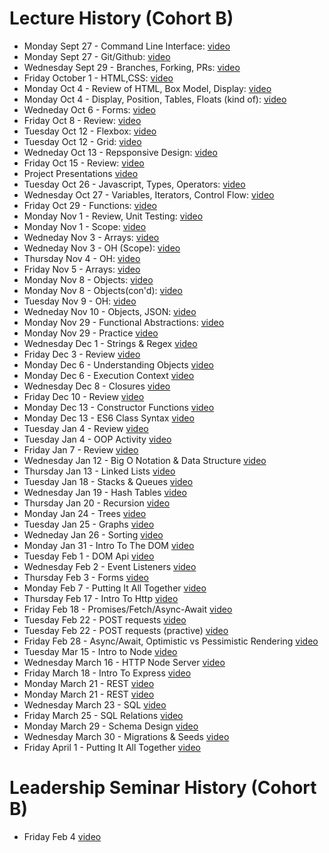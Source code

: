 # Lecture History (Cohort B)

- Monday Sept 27 - Command Line Interface: [video](https://us02web.zoom.us/rec/share/AsZ1X8LYvCs7eytxsZcSwBAlFoMA8AyDWGZEmgaL-6bUBAi6pi7YUfmtIm5dufLC.NI9cK5q08B913dCU)
- Monday Sept 27 - Git/Github: [video](https://us02web.zoom.us/rec/share/6KXBOy6YiDjFPQZrCDvSvZ-UzYiXJukbehLccrvXnlCq12On9aEw5enPcrMWuSTp.6JwXGqjVwJCymsKB)
- Wednesday Sept 29 - Branches, Forking, PRs: [video](https://us02web.zoom.us/rec/share/HSmdQJ-OADdxQg3OsKECD6h-hdDxLq5kh1tSpVxpGjTigK45JnDUZTc7hhOaY7rQ.zTeUGoxvMCaCJ185)
- Friday October 1 - HTML,CSS: [video](https://us02web.zoom.us/rec/share/8SJmgPiT-5tT8ghHX6CGVHs-9kE01J-xfp6U134B1-FNChvNAaZH5jP2bF3jLlAC.hDekYjdW00lz7Sul)
- Monday Oct 4 - Review of HTML, Box Model, Display: [video](https://us02web.zoom.us/rec/share/snP2EhqNwoctOFT2deZiyV4iw7O-qogKyHsnEifsEeZBB0FnYorN94gsk_q1JItu.qQpUt5vS0cwTwhso)
- Monday Oct 4 - Display, Position, Tables, Floats (kind of): [video](https://us02web.zoom.us/rec/share/PJTb1SDyajexdGkH5jsE8LAoAkaZak7hEkC_GDLk2M3vEpbY-U_Kfv_6RrjHkJKz.ZIbp2-p2H2byd35r)
- Wedneday Oct 6 - Forms: [video](https://us02web.zoom.us/rec/share/Y8s3NpuWLv7wuVrNVkhw1sQMUcW1m6kzeVUIny5cHGF7UchegzLAV7hX4_CZ4jD0.jmW97yRviBvf0AcO)
- Friday Oct 8 - Review: [video](https://us02web.zoom.us/rec/share/s4Jg47T8y4s3KWnv6Od1WgZsOVFcaA5ZukfyB6vx5bR4_7-INzjMzMXzfyUXwgPF.CE7SYUcwBBi_1usf)
- Tuesday Oct 12 - Flexbox: [video](https://us02web.zoom.us/rec/share/pC2pzV5hDMaRMLZgHhqwwBDnxX5bG7tqFqk5i1I4YVzsFRdCZsZWPZM2e6Df-nBz.7ODobi0ExvJhoHTR)
- Tuesday Oct 12 - Grid: [video](https://us02web.zoom.us/rec/share/9fksH7YCszE47LsaSUVAc2QI-68KkiE-KxNOqd80PSYa3HpFtYDDUur6UGbvyI42.ZkMGc3oh67hznaet)
- Wedneday Oct 13 - Repsponsive Design: [video](https://us02web.zoom.us/rec/share/0I7XjVeQPCLLGmiWzqSnnvxWKN01q6Md1KZTlcijy7TSxQrUNdXrVuNprm4_CKqf.ASEFmyQh-W8useVK)
- Friday Oct 15 - Review: [video](https://us02web.zoom.us/rec/share/Z_iLrJFRNfsLOU4vrU2TfURp8lX7SnbozpS3LhTvKNXsngjbwif1tqp2OKU0yGEy.TRf8nHq4rIlBRiDb)
- Project Presentations [video](https://us02web.zoom.us/rec/share/G0tcw_kahZ9XbFV__8BKX82UQy8lekM3Ab7Dg2m1oys8K4q6PtDN04e3Vi6Yn-8.Dm-xcudqpPj-JoZs)
- Tuesday Oct 26 - Javascript, Types, Operators: [video](https://us02web.zoom.us/rec/share/en2keu-HvsxjJOrcYYKdiacG5Ca5HULcSmSWRyKBw20921VWKOdESuu3oWYxEwT9.LMszE7y59sNGWpTV)
- Wednesday Oct 27 - Variables, Iterators, Control Flow: [video](https://us02web.zoom.us/rec/share/5ZWe3SaJgHy_yOm5DZ4ishGbNYKKGJi89ehjzV5pd1qMhwCKnVHEu2C98Ct9ToUE.4uy1Jw7t7cdJafOr)
- Friday Oct 29 - Functions: [video](https://us02web.zoom.us/rec/share/Dd7CfhZwmqDGEpUcR8FbZDK8Z1hIQgISgX4rTJm2QHymmDLi181VLNo19AKBJo0F.gAwsIYV_JH2iz3qx)
- Monday Nov 1 - Review, Unit Testing: [video](https://us02web.zoom.us/rec/share/8Avq9aOJ25iFZy1EK6faSUYZ3qt8FWnvTMAOfdwQ0mUVGQY2SrdHLoK_9sb9c9ZR.czTBwQTkBR9lOOdR)
- Monday Nov 1 - Scope: [video](https://us02web.zoom.us/rec/share/wBRYOs5YwtdrjN3i37dtRk_SuWey247ElpQB53uXWb1LED_G-jV6VsmpGjOa6Jb4.2FNoHQBX8ofh0-5S)
- Wedneday Nov 3 - Arrays: [video](https://us02web.zoom.us/rec/share/aPEgSw3oSkD7ej4dNzkRAfNc-UFTsUD_Ww8pBYR7zE6suWhuslskOeC8gFJBOCQl.aHXvZy1_55cjxYiU)
- Wedneday Nov 3 - OH (Scope): [video](https://us02web.zoom.us/rec/share/cYMbDukB1bYnMyi-Qo7EZv8scH6LH9TkWTp5Y8YMogI7ZHuSAi7kTwxHLD84gQY2.QHlJ9AXt70kKs3jo)
- Thursday Nov 4 - OH: [video](https://us02web.zoom.us/rec/share/xlBWqsFU9ilN24-IpIJKOzgT-rgGvM4Ft9Rj6IYT3PiG0mpddrSXh8GEgKYBL3oD.HCSJbDHn7kA0jeCV)
- Friday Nov 5 - Arrays: [video](https://us02web.zoom.us/rec/share/dl56unz7DIeUmPrOAQc3fmQ7Kbp65aUN6maAVAyMuuq6NdgEub-K_ebXayVWUM9h.59x3Mt8fZSzdv5su)
- Monday Nov 8 - Objects: [video](https://us02web.zoom.us/rec/share/EYlMprAjFkqy_omu8mX1i1XZzYASQB45xyW1iko6bLRPTtt3TYqwGXeDdx4tgHzD.VCXkTyBax6vo_k6Q)
- Monday Nov 8 - Objects(con'd): [video](https://us02web.zoom.us/rec/share/YqpoJCmtnVapKWU4AZNUzSei0Bp462su7f7H6h_4JiD1DBHOGQoJJXZC0ctKVm0I.E0pwjFOyDzyQNxEt)
- Tuesday Nov 9 - OH: [video](https://us02web.zoom.us/rec/share/axEeL4gkw4wZernHTN-0McPWbo-oExbinOVdl3MDWUuwRqixlM0dnZypy--tVCeU.5eDibpzw_-86R3Rj)
- Wedneday Nov 10 - Objects, JSON: [video](https://us02web.zoom.us/rec/share/xzsfN3XbbG1Z_kREKG2r-ywXz_ThSFDocRy3p7rLXDAtjLpnwNxyXqfYzLwlnf8T.jRJ9UkwRcMnUWRWd)
- Monday Nov 29 - Functional Abstractions: [video](https://us02web.zoom.us/rec/share/1Dr7t3tIQEYcJ4PWMBp0itIqgXLHa8otacXGnoK9ohWCmeBSgDGU0G04mJLDYlcD.nwOMC9xXCSnIcFOr)
- Monday Nov 29 - Practice [video](https://us02web.zoom.us/rec/share/p9-Bv4ypEpE3Tn8ef9nQnwAizRVCRxpH_N71L7r7epo5xd2InHb6qEKmsuEYD9Xq.3nixoylKQH-s_UaN)
- Wednesday Dec 1 - Strings & Regex [video](https://us02web.zoom.us/rec/share/d9_1Rb9brad0yVaR7AkMgQDxd3Dnm1Q3geFizRQDA9zc6tI42_h7qw6iLK3zM0kH.hki7GqmgQLN6f76a)
- Friday Dec 3 - Review [video](https://us02web.zoom.us/rec/share/NlExLH43sexrqQMCx50ijj69aveHvO0TrTnMf00IyVEVucG1KlTZ4ocKrdexC3Nk.rOUE6YRFHDynPsiE)
- Monday Dec 6 - Understanding Objects [video](https://us02web.zoom.us/rec/share/TOkBT85BOwtSNjfZ0D7-70Es9JNNi2K6BzSqjZMS_r7-se4jEN6GbBHhSc8ykGst.8cmrjlUe1Fvl5anV)
- Monday Dec 6 - Execution Context [video](https://us02web.zoom.us/rec/share/CdWboDRDJ9HUPLYQm-iXvoJkKdz1axw4gW7opll-e_473_y4AFh8w8UHDjMVeeF3.YleTtwT5CQOaCd4L)
- Wednesday Dec 8 - Closures [video](https://us02web.zoom.us/rec/share/8gHYbgJOCYL8aZwCrBj0U3wZBJRlWkXf2I0ABf84TV-j-2Pb7TSsHlG_ajtjsPWz.fVfmVjHkuYTjq5Qe)
- Friday Dec 10 - Review [video](https://us02web.zoom.us/rec/share/XT0UotH3Cr5wxkwO0Ehf6qgvg3SsV1BHYbOgXsuSVXFT24O-_QTww2iHPgdbROjf.FUSEIirFYC7cjdQR)
- Monday Dec 13 - Constructor Functions [video](https://us02web.zoom.us/rec/share/0gc4VcwbIjwUCW5XMVIh2zxis7G6CY_zttHWE86kxFUr0bNgAHXLlNGemuBtj3cx.Xn4f5Uh3yMIx3B1t)
- Monday Dec 13 - ES6 Class Syntax [video](https://us02web.zoom.us/rec/share/aXegyxheNzrWbaiPVM9xOJLTF_saujd5j7uBkGyjxkwyVi7mL7EJDp6LDozGj5jS.eeksP3KCmnTOjfdx)
- Tuesday Jan 4 - Review [video](https://us02web.zoom.us/rec/share/2q-aNM5_xs0dLUvswYv5fxR1RQ1H12teFv-4k2nRLWr9mcmXRww6fsyeiUFJOgLU.yBMjtRyHpTYkFsUa)
- Tuesday Jan 4 - OOP Activity [video](https://us02web.zoom.us/rec/share/Y_7Q6_sDIkyvZZDF9zBKE-VoE8GFCxzsBuX5EEHde_ga7MSCnMM-pSJuiPXCmL8Z.3dJwj964BYzK7o7O)
- Friday Jan 7 - Review [video](https://us02web.zoom.us/rec/share/tVZVh6zxhbKIKpEa5eoqsv-916QQlLjQaakWjbFzBhTrrOuO0CPzlbnZucXINsm4.kdAmQjXKX_kIry9m)
- Wednesday Jan 12 - Big O Notation & Data Structure [video](https://us02web.zoom.us/rec/share/OPIGjIZbwfAanQY95pViKkPuKYyMnmj0egxoRsYTft5MOxJhZfyL0NYQJeoy-Qpx.5eACs-OqBTf1102w)
- Thursday Jan 13 - Linked Lists [video](https://us02web.zoom.us/rec/share/-_e3YTM59iotEfzk5EOrpL1OgAuNHU50wadQNImDQsZ4x6UOc2kKbTr9rW52HDMh.AyMLngt7NgfeHldb)
- Tuesday Jan 18 - Stacks & Queues [video](https://us02web.zoom.us/rec/share/UgGeLfqkJ7QGU7gyTddeTSEnQi76TlMzdlnb2uRyTRNv1DUuU6YAlXlt68BGOvl9.F8LEmXbfukOxr3wk)
- Wednesday Jan 19 - Hash Tables [video](https://us02web.zoom.us/rec/share/ntBJp7xqq0E3zjI0oCnf5AGuwEYlLbq_5KACldtKsZn3gep0JhuID2IREwugX1ys.dYK3J9ZdariAs5Zl)
- Thursday Jan 20 - Recursion [video](https://us02web.zoom.us/rec/share/gmJETm1ue6qnaW2Uw3vnEy4AeSX0pu-_xT2oYmqQlP3-uHt3lxZqVgeUxkmaPI3B.-FQ3htTNhmXezVbk)
- Monday Jan 24 - Trees [video](https://us02web.zoom.us/rec/share/hXfvUdh7Naq7Ti5UZAS7A4pCvjUiGp1UoqcBeUnRlAv1Tp572PXRMw3fvS1bpZo.N4Ef-wTNa1iWVl6g)
- Tuesday Jan 25 - Graphs [video](https://us02web.zoom.us/rec/share/3vvhrAzTJxsRxjkW482z0tfbJwv_qfOnFmR9SQMn6r8MZIDk2m4OVTDFEtU0Hz75.EEBC6SRu59svhuTQ)
- Wedneday Jan 26 - Sorting [video](https://us02web.zoom.us/rec/share/xZAZFhLwkzP4gx8OxxYoENt1DGQK8Qg3CWD4_A1BjgYMSMIXdsuwAm_vej4aMGOy.vYXjAiJIAKHKwUtK)
- Monday Jan 31 - Intro To The DOM [video](https://us02web.zoom.us/rec/share/ohZvkM2sLot-DxqVe46YBR80crijQJ_bN-RyHvtglyYRdkwJucrKAXN1up97dwr1.RGzybsxc2xV2tm4-)
- Tuesday Feb 1 - DOM Api [video](https://us02web.zoom.us/rec/share/aRckuVFPBXosiQGjlyVwu_YQkAXqwG9uWuzGjwFSo9RwgI5AQR5OTvmmXynVx5oq.F7WY8gTOClbNHKL9)
- Wednesday Feb 2 - Event Listeners [video](https://us02web.zoom.us/rec/share/MSUTFB-O4gmQJzbmxi-xTKuwGF4dmEFWYcHwYML-4ItvCepw8UB4oL7AnyGxWGNA.x-Jxd6IYPNXR4n_F)
- Thursday Feb 3 - Forms [video](https://us02web.zoom.us/rec/share/32bhMOax0REVjEZp2dukSDGneft53BqUxGp6JxbNOpjhqVj9xbc9cqjptW4H2rVu.CSCuf0EHhsJM2G1r)
- Monday Feb 7 - Putting It All Together [video](https://us02web.zoom.us/rec/share/Ojh-9_Xd-xd8gBdvUALeDVqrPv8rye6ODuPZxlrIthNrrNpw1kCDoiDsogcY6tg4.7L55OhQZqRUd1oHq)
- Thursday Feb 17 - Intro To Http [video](https://us02web.zoom.us/rec/share/TJLaCa4el0Jhkk54sY7gfoZzRPI3LHJx-OhZw45v1M3aE2rII95bgtGxpMPeBbGJ.CpuCPmwmSBjZsOgv)
- Friday Feb 18 - Promises/Fetch/Async-Await [video](https://us02web.zoom.us/rec/share/XGDVGgZh6xWSu5a1rK30mBAxE5VOExSSn7tp91D7zYP9C4QsaN6PbWhju6ny3_YK.TuMwdICAiiY3_KbT)
- Tuesday Feb 22 - POST requests [video](https://us02web.zoom.us/rec/share/xJYuaDIsBpozyzBMtG1M-H7eEr0bRj1khrGJ-FvG29f-DJ9DFoc87-HSbHxX45Gf.M_orGl3NAbCDPMjv)
- Tuesday Feb 22 - POST requests (practive) [video](https://us02web.zoom.us/rec/share/8qazmLLSNhpgDD1aNt-H9DMSbtNzcLWdkcZxzJKhur0Jw4gh0vIzWOkqJfdwxtv2.6ImTXEKZgk1nlhfy)
- Friday Feb 28 - Async/Await, Optimistic vs Pessimistic Rendering [video](https://us02web.zoom.us/rec/share/c478wrXl0lxnytpVdwerJyt8b9aGxvWOKlDVo-rQq0jQgqcTGkkwye1wuDwLZ9x1.WnSpHjW09GfRfHvd)
- Tuesday Mar 15 - Intro to Node [video](https://youtu.be/7pYgHLwoWww)
- Wednesday March 16 - HTTP Node Server [video](https://us02web.zoom.us/rec/share/2RlXaKAx-9C0Ilpnltj6x8mkzvcJqUw7Crf4T04lGlalsJ3DC5c9Zj_ON5-GstYB.lJiJBUYNwkGYImYM)
- Friday March 18 - Intro To Express [video](https://us02web.zoom.us/rec/share/vYh-XKrHcvFyKF9e6Nxabij5GyxuujgXm0FXRSFWdVyEYUyP6zCRyWQ36RAd7fUL.0w_92LFuJhK74YDa)
- Monday March 21 - REST [video](https://us02web.zoom.us/rec/share/kmKLYjZjjrAZjHvwc4QOhruZrz-G4mh3cvxp4o5Mfz_MjwHl8CgHwvl5_BNXAVkb.C22hgvJnnOoBkLXX)
- Monday March 21 - REST [video](https://us02web.zoom.us/rec/share/OTAL9We_zLPd-wOfOmD_DT72YuBvGtaaX5JHVDgvqGr98Z1OMX88Ngc1Fyjz7n4l.jfU6Pk7oU83Ocsgl)
- Wednesday March 23 - SQL [video](https://us02web.zoom.us/rec/share/e3fFm5BNUcPPE7Sc5FU-6QzKFQpWcU2JktNx_0WjKq3DzRe4inJW-eqLZiKGyDJi.t812cC6Zfiojvw2t)
- Friday March 25 - SQL Relations [video](https://us02web.zoom.us/rec/share/o9Lc8eFBwAxe9x2adoPt0x0ejxd11Kgede0tixBGH4_S0j7_1FCyxtTeUX1mocLt.uep3wPW6w40uFjIk)
- Monday March 29 - Schema Design [video](https://us02web.zoom.us/rec/share/9pxwGvrPNQIs_W3-nJe0JIxQwtAbjhda_jrOETxboknl8-PJ9VpIjab8UsKN3A2k.eBWm522Md7WzGMgb)
- Wednesday March 30 - Migrations & Seeds [video](https://us02web.zoom.us/rec/share/PuypCizih4QJPsa7XedUvhYQGqGJxLtEhiq4jBxZGIvslPCrSb7Rl1UEuqxEm1_h.Wd9i8gZpfiKr5HzR)
- Friday April 1 - Putting It All Together [video](https://us02web.zoom.us/rec/share/dai7CZWKD8_rQfrAKGw-kOQAE0Rm1lyJqFLs__YZYWCmQwg9_SGCbS3QDHKnlrbA.67FKsPUlXC5dOAPN)

# Leadership Seminar History (Cohort B)

- Friday Feb 4 [video](https://us02web.zoom.us/rec/share/maTxpXJ875O2us_gGnQd_2EawqK8mdSbtYc4Zo23YqzsL1Hacxxa-VYlPZnU6rzn.mSGCQ8SkJ66u3U6e)
